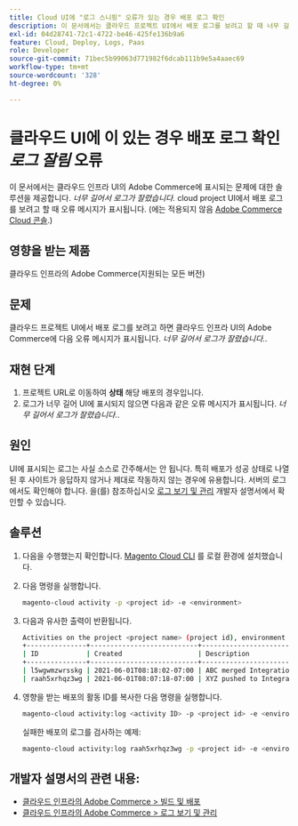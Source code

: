 ```yaml
---
title: Cloud UI에 "로그 스니핑" 오류가 있는 경우 배포 로그 확인
description: 이 문서에서는 클라우드 프로젝트 UI에서 배포 로그를 보려고 할 때 너무 길어서* 클라우드 인프라 UI의 Adobe Commerce에 *로그가 잘린* 오류 메시지가 표시되는 문제에 대한 해결 방법을 제공합니다.
exl-id: 04d28741-72c1-4722-be46-425fe136b9a6
feature: Cloud, Deploy, Logs, Paas
role: Developer
source-git-commit: 71bec5b99063d771982f6dcab111b9e5a4aaec69
workflow-type: tm+mt
source-wordcount: '328'
ht-degree: 0%

---
```


# 클라우드 UI에 이 있는 경우 배포 로그 확인 *로그 잘림* 오류

이 문서에서는 클라우드 인프라 UI의 Adobe Commerce에 표시되는 문제에 대한 솔루션을 제공합니다. *너무 길어서 로그가 잘렸습니다.* cloud project UI에서 배포 로그를 보려고 할 때 오류 메시지가 표시됩니다. (에는 적용되지 않음 [Adobe Commerce Cloud 콘솔](https://console.adobecommerce.com/).)

## 영향을 받는 제품

클라우드 인프라의 Adobe Commerce(지원되는 모든 버전)

## 문제

클라우드 프로젝트 UI에서 배포 로그를 보려고 하면 클라우드 인프라 UI의 Adobe Commerce에 다음 오류 메시지가 표시됩니다. *너무 길어서 로그가 잘렸습니다.*.

## 재현 단계

1. 프로젝트 URL로 이동하여 **상태** 해당 배포의 경우입니다.
1. 로그가 너무 길어 UI에 표시되지 않으면 다음과 같은 오류 메시지가 표시됩니다. *너무 길어서 로그가 잘렸습니다.*.

## 원인

UI에 표시되는 로그는 사실 소스로 간주해서는 안 됩니다. 특히 배포가 성공 상태로 나열된 후 사이트가 응답하지 않거나 제대로 작동하지 않는 경우에 유용합니다. 서버의 로그에서도 확인해야 합니다. 을(를) 참조하십시오 [로그 보기 및 관리](https://experienceleague.adobe.com/docs/commerce-cloud-service/user-guide/develop/test/log-locations.html) 개발자 설명서에서 확인할 수 있습니다.

## 솔루션

1. 다음을 수행했는지 확인합니다. [Magento Cloud CLI](https://experienceleague.adobe.com/docs/commerce-cloud-service/user-guide/dev-tools/cloud-cli.html) 를 로컬 환경에 설치했습니다.
1. 다음 명령을 실행합니다.

   ```bash
   magento-cloud activity -p <project id> -e <environment>
   ```

1. 다음과 유사한 출력이 반환됩니다.

   ```bash
   Activities on the project <project name> (project id), environment <environment>:
   +---------------+---------------------------+-------------------------------------+----------+----------+---------+
   | ID            | Created                   | Description                         | Progress | State    | Result  |
   +---------------+---------------------------+-------------------------------------+----------+----------+---------+
   | l5wgwmzwrsskg | 2021-06-01T08:18:02-07:00 | ABC merged Integration into Staging | 100%     | complete | success |
   | raah5xrhqz3wg | 2021-06-01T08:07:18-07:00 | XYZ pushed to Integration           | 100%     | complete | failure |
   ```

1. 영향을 받는 배포의 활동 ID를 복사한 다음 명령을 실행합니다.

   ```bash
   magento-cloud activity:log <activity ID> -p <project id> -e <environment>
   ```

   실패한 배포의 로그를 검사하는 예제:

   ```bash
   magento-cloud activity:log raah5xrhqz3wg -p <project id> -e <environment>
   ```

## 개발자 설명서의 관련 내용:

* [클라우드 인프라의 Adobe Commerce > 빌드 및 배포](https://experienceleague.adobe.com/docs/commerce-cloud-service/user-guide/configure/env/configure-env-yaml.html)
* [클라우드 인프라의 Adobe Commerce > 로그 보기 및 관리](https://experienceleague.adobe.com/docs/commerce-cloud-service/user-guide/develop/test/log-locations.html)
